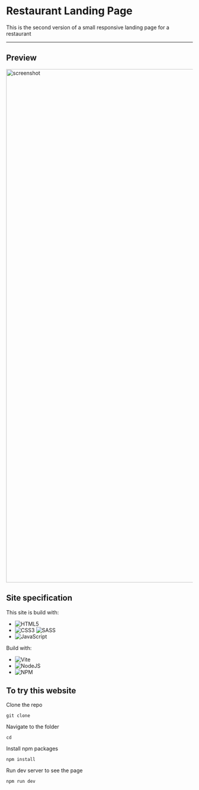 # Restaurant Landing Page

This is the second version of a small responsive landing page for a restaurant

<hr>

## Preview

<img width="1384" alt="screenshot" src="https://github.com/ilias777/restaurantLandingPageV2/assets/39212564/221d84f7-086f-46ec-8bea-29a0cf4b4df4">

## Site specification

This site is build with:
* ![HTML5](https://img.shields.io/badge/html5-%23E34F26.svg?style=for-the-badge&logo=html5&logoColor=white)
* ![CSS3](https://img.shields.io/badge/css3-%231572B6.svg?style=for-the-badge&logo=css3&logoColor=white) ![SASS](https://img.shields.io/badge/SASS-hotpink.svg?style=for-the-badge&logo=SASS&logoColor=white)
* ![JavaScript](https://img.shields.io/badge/javascript-%23323330.svg?style=for-the-badge&logo=javascript&logoColor=%23F7DF1E)

Build with:
* ![Vite](https://img.shields.io/badge/vite-%23646CFF.svg?style=for-the-badge&logo=vite&logoColor=white)
* ![NodeJS](https://img.shields.io/badge/node.js-6DA55F?style=for-the-badge&logo=node.js&logoColor=white)
* ![NPM](https://img.shields.io/badge/NPM-%23CB3837.svg?style=for-the-badge&logo=npm&logoColor=white)

## To try this website

Clone the repo
```shell
git clone 
```

Navigate to the folder
```shell
cd 
```

Install npm packages
```shell
npm install
```

Run dev server to see the page
```
npm run dev
```

